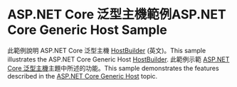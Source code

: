# <a name="aspnet-core-generic-host-sample"></a><span data-ttu-id="1fa2b-101">ASP.NET Core 泛型主機範例</span><span class="sxs-lookup"><span data-stu-id="1fa2b-101">ASP.NET Core Generic Host Sample</span></span>

<span data-ttu-id="1fa2b-102">此範例說明 ASP.NET Core 泛型主機 [HostBuilder](https://docs.microsoft.com/dotnet/api/microsoft.extensions.hosting.ihostedservice) \(英文\)。</span><span class="sxs-lookup"><span data-stu-id="1fa2b-102">This sample illustrates the ASP.NET Core Generic Host [HostBuilder](https://docs.microsoft.com/dotnet/api/microsoft.extensions.hosting.ihostedservice).</span></span> <span data-ttu-id="1fa2b-103">此範例示範 [ASP.NET Core 泛型主機](https://docs.microsoft.com/aspnet/core/fundamentals/host/generic-host)主題中所述的功能。</span><span class="sxs-lookup"><span data-stu-id="1fa2b-103">This sample demonstrates the features described in the [ASP.NET Core Generic Host](https://docs.microsoft.com/aspnet/core/fundamentals/host/generic-host) topic.</span></span>
